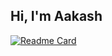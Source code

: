 ## Hi, I'm Aakash

[![Readme Card](https://github-readme-stats.vercel.app/api/wakatime?username=akashgajjar)](https://github.com/akash-gajjar/)
